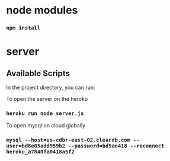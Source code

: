 # node modules
### `npm install`

# server

## Available Scripts
In the project directory, you can run:

To open the server on the heroku
### `heroku run node server.js`


To open mysql on cloud globally
### `mysql --host=us-cdbr-east-02.cleardb.com --user=bd8e05add959b2 --password=bd5ae418 --reconnect heroku_a7840fa0418a5f2`


